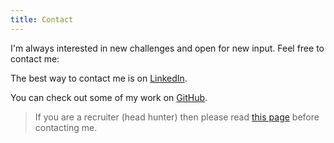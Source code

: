 ```yaml
---
title: Contact
---
```

I'm always interested in new challenges and open for new input. Feel free to contact me:

The best way to contact me is on [LinkedIn](https://www.linkedin.com/in/lukaswoodtli).

You can check out some of my work on [GitHub](https://github.com/LukasWoodtli).

> If you are a recruiter (head hunter) then please read [this page](/recruiters_headhunters) before contacting me.
